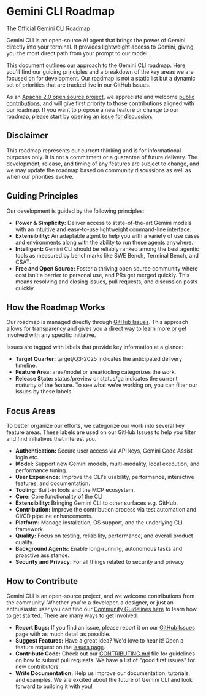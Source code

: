 # Gemini CLI Roadmap
The [Official Gemini CLI Roadmap](https://github.com/orgs/google-gemini/projects/11/)

Gemini CLI is an open-source AI agent that brings the power of Gemini directly into your terminal. It provides lightweight access to Gemini, giving you the most direct path from your prompt to our model.

This document outlines our approach to the Gemini CLI roadmap. Here, you'll find our guiding principles and a breakdown of the key areas we are 
focused on for development. Our roadmap is not a static list but a dynamic set of priorities that are tracked live in our GitHub Issues.

As an [Apache 2.0 open source project](https://github.com/google-gemini/gemini-cli?tab=Apache-2.0-1-ov-file#readme), we appreciate and welcome [public contributions](https://github.com/google-gemini/gemini-cli/blob/main/CONTRIBUTING.md), and will give first priority to those contributions aligned with our roadmap. If you want to propose a new feature or change to our roadmap, please start by [opening an issue for discussion.](https://github.com/google-gemini/gemini-cli/issues/new/choose)

## Disclaimer
This roadmap represents our current thinking and is for informational purposes only. It is not a commitment or a guarantee of future delivery. The development, release, and timing of any features are subject to change, and we may update the roadmap based on community discussions as well as when our priorities evolve.

## Guiding Principles

Our development is guided by the following principles:
- **Power & Simplicity:** Deliver access to state-of-the-art Gemini models with an intuitive and easy-to-use lightweight command-line interface.
- **Extensibility:** An adaptable agent to help you with a variety of use cases and environments along with the ability to run these agents anywhere. 
- **Intelligent:** Gemini CLI should be reliably ranked among the best agentic tools as measured by benchmarks like SWE Bench, Terminal Bench, and CSAT.
- **Free and Open Source:** Foster a thriving open source community where cost isn’t a barrier to personal use, and PRs get merged quickly. This means resolving and closing issues, pull requests, and discussion posts quickly.

## How the Roadmap Works

Our roadmap is managed directly through [GitHub Issues](https://github.com/google-gemini/gemini-cli/issues). This approach allows for transparency and gives you a direct way to learn more or get involved with any specific initiative.

Issues are tagged with labels that provide key information at a glance:
- **Target Quarter:** target/Q3-2025 indicates the anticipated delivery timeline.
- **Feature Area:** area/model or area/tooling categorizes the work.
- **Release State:** status/preview or status/ga indicates the current maturity of the feature.
To see what we're working on, you can filter our issues by these labels.

## Focus Areas

To better organize our efforts, we categorize our work into several key feature areas. These labels are used on our GitHub Issues to help you filter and 
find initiatives that interest you.

- **Authentication:** Secure user access via API keys, Gemini Code Assist login etc.
- **Model:** Support new Gemini models, multi-modality, local execution, and performance tuning.
- **User Experience:** Improve the CLI's usability, performance, interactive features, and documentation.
- **Tooling:** Built-in tools and the MCP ecosystem.
- **Core:** Core functionality of the CLI
- **Extensibility:** Bringing Gemini CLI to other surfaces e.g. GitHub. 
- **Contribution:** Improve the contribution process via test automation and CI/CD pipeline enhancements.
- **Platform:** Manage installation, OS support, and the underlying CLI framework.
- **Quality:** Focus on testing, reliability, performance, and overall product quality.
- **Background Agents:** Enable long-running, autonomous tasks and proactive assistance.
- **Security and Privacy:** For all things related to security and privacy


## How to Contribute

Gemini CLI is an open-source project, and we welcome contributions from the community! Whether you're a developer, a designer, or just an enthusiastic user you can find our [Community Guidelines here](https://github.com/google-gemini/gemini-cli/blob/main/CONTRIBUTING.md) to learn how to get started. There are many ways to get involved:

- **Report Bugs:** If you find an issue, please report it on our [GitHub Issues](https://github.com/google-gemini/gemini-cli/issues) page with as much detail as possible.
- **Suggest Features:** Have a great idea? We'd love to hear it! Open a feature request on the [issues page](https://github.com/google-gemini/gemini-cli/issues).
- **Contribute Code:** Check out our [CONTRIBUTING.md](https://github.com/google-gemini/gemini-cli/blob/main/CONTRIBUTING.md) file for guidelines on how to submit pull requests. We have a list of "good first issues" for new contributors.
- **Write Documentation:** Help us improve our documentation, tutorials, and examples.
We are excited about the future of Gemini CLI and look forward to building it with you!
